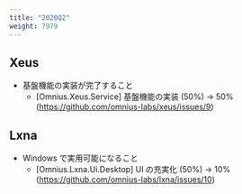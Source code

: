 ```yaml
---
title: "2020Q2"
weight: 7979
---
```


## Xeus

- 基盤機能の実装が完了すること
  - [Omnius.Xeus.Service] 基盤機能の実装 (50%) -> 50% (https://github.com/omnius-labs/xeus/issues/9)

## Lxna

- Windows で実用可能になること
  - [Omnius.Lxna.Ui.Desktop] UI の充実化 (50%) -> 10% (https://github.com/omnius-labs/lxna/issues/10)
